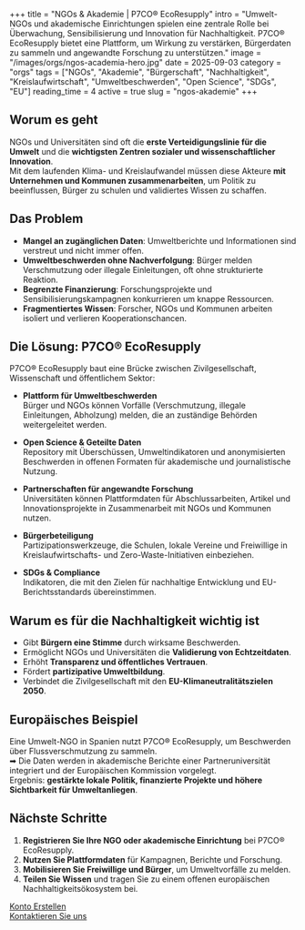 +++
title = "NGOs & Akademie | P7CO® EcoResupply"
intro = "Umwelt-NGOs und akademische Einrichtungen spielen eine zentrale Rolle bei Überwachung, Sensibilisierung und Innovation für Nachhaltigkeit. P7CO® EcoResupply bietet eine Plattform, um Wirkung zu verstärken, Bürgerdaten zu sammeln und angewandte Forschung zu unterstützen."
image = "/images/orgs/ngos-academia-hero.jpg"
date = 2025-09-03
category = "orgs"
tags = ["NGOs", "Akademie", "Bürgerschaft", "Nachhaltigkeit", "Kreislaufwirtschaft", "Umweltbeschwerden", "Open Science", "SDGs", "EU"]
reading_time = 4
active = true
slug = "ngos-akademie"
+++

## Worum es geht
NGOs und Universitäten sind oft die **erste Verteidigungslinie für die Umwelt** und die **wichtigsten Zentren sozialer und wissenschaftlicher Innovation**.  
Mit dem laufenden Klima- und Kreislaufwandel müssen diese Akteure **mit Unternehmen und Kommunen zusammenarbeiten**, um Politik zu beeinflussen, Bürger zu schulen und validiertes Wissen zu schaffen.

## Das Problem
- **Mangel an zugänglichen Daten**: Umweltberichte und Informationen sind verstreut und nicht immer offen.  
- **Umweltbeschwerden ohne Nachverfolgung**: Bürger melden Verschmutzung oder illegale Einleitungen, oft ohne strukturierte Reaktion.  
- **Begrenzte Finanzierung**: Forschungsprojekte und Sensibilisierungskampagnen konkurrieren um knappe Ressourcen.  
- **Fragmentiertes Wissen**: Forscher, NGOs und Kommunen arbeiten isoliert und verlieren Kooperationschancen.  

## Die Lösung: P7CO® EcoResupply
P7CO® EcoResupply baut eine Brücke zwischen Zivilgesellschaft, Wissenschaft und öffentlichem Sektor:

- **Plattform für Umweltbeschwerden**  
  Bürger und NGOs können Vorfälle (Verschmutzung, illegale Einleitungen, Abholzung) melden, die an zuständige Behörden weitergeleitet werden.  

- **Open Science & Geteilte Daten**  
  Repository mit Überschüssen, Umweltindikatoren und anonymisierten Beschwerden in offenen Formaten für akademische und journalistische Nutzung.  

- **Partnerschaften für angewandte Forschung**  
  Universitäten können Plattformdaten für Abschlussarbeiten, Artikel und Innovationsprojekte in Zusammenarbeit mit NGOs und Kommunen nutzen.  

- **Bürgerbeteiligung**  
  Partizipationswerkzeuge, die Schulen, lokale Vereine und Freiwillige in Kreislaufwirtschafts- und Zero-Waste-Initiativen einbeziehen.  

- **SDGs & Compliance**  
  Indikatoren, die mit den Zielen für nachhaltige Entwicklung und EU-Berichtsstandards übereinstimmen.  

## Warum es für die Nachhaltigkeit wichtig ist
- Gibt **Bürgern eine Stimme** durch wirksame Beschwerden.  
- Ermöglicht NGOs und Universitäten die **Validierung von Echtzeitdaten**.  
- Erhöht **Transparenz und öffentliches Vertrauen**.  
- Fördert **partizipative Umweltbildung**.  
- Verbindet die Zivilgesellschaft mit den **EU-Klimaneutralitätszielen 2050**.  

## Europäisches Beispiel
Eine Umwelt-NGO in Spanien nutzt P7CO® EcoResupply, um Beschwerden über Flussverschmutzung zu sammeln.  
➡ Die Daten werden in akademische Berichte einer Partneruniversität integriert und der Europäischen Kommission vorgelegt.  
Ergebnis: **gestärkte lokale Politik, finanzierte Projekte und höhere Sichtbarkeit für Umweltanliegen**.  

## Nächste Schritte
1. **Registrieren Sie Ihre NGO oder akademische Einrichtung** bei P7CO® EcoResupply.  
2. **Nutzen Sie Plattformdaten** für Kampagnen, Berichte und Forschung.  
3. **Mobilisieren Sie Freiwillige und Bürger**, um Umweltvorfälle zu melden.  
4. **Teilen Sie Wissen** und tragen Sie zu einem offenen europäischen Nachhaltigkeitsökosystem bei.  

[Konto Erstellen](/de/Account/Register)  
[Kontaktieren Sie uns](/de/Home/Contact)  
